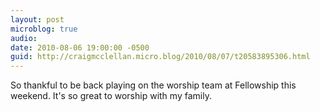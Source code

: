 ```yaml
---
layout: post
microblog: true
audio: 
date: 2010-08-06 19:00:00 -0500
guid: http://craigmcclellan.micro.blog/2010/08/07/t20583895306.html
---
```

So thankful to be back playing on the worship team at Fellowship this weekend. It's so great to worship with my family.
